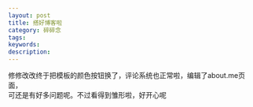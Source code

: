 ```yaml
---
layout: post
title: 搭好博客啦
category: 碎碎念
tags: 
keywords: 
description:
---
```

修修改改终于把模板的颜色按钮换了，评论系统也正常啦，编辑了about.me页面，  
可还是有好多问题呢。不过看得到雏形啦，好开心呢
